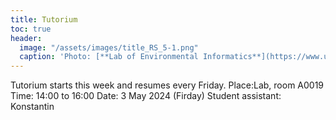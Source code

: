 ```yaml
---
title: Tutorium
toc: true
header:
  image: "/assets/images/title_RS_5-1.png"
  caption: 'Photo: [**Lab of Environmental Informatics**](https://www.uni-marburg.de/en/fb19/disciplines/physisch/environmentalinformatics){:target="_blank"}'
---
```


Tutorium starts this week and resumes every Friday.
Place:Lab, room A0019
Time: 14:00 to 16:00
Date: 3 May 2024 (Firday)
Student assistant: Konstantin




